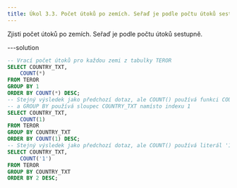 ```yaml
---
title: Úkol 3.3. Počet útoků po zemích. Seřaď je podle počtu útoků sestupně
---
```


Zjisti počet útoků po zemích. Seřaď je podle počtu útoků sestupně.

---solution

```sql
-- Vrací počet útoků pro každou zemi z tabulky TEROR
SELECT COUNTRY_TXT,
    COUNT(*)
FROM TEROR
GROUP BY 1
ORDER BY COUNT(*) DESC;
-- Stejný výsledek jako předchozí dotaz, ale COUNT() používá funkci COUNT(1)
-- a GROUP BY používá sloupec COUNTRY_TXT namísto indexu 1
SELECT COUNTRY_TXT,
    COUNT(1)
FROM TEROR
GROUP BY COUNTRY_TXT
ORDER BY COUNT(1) DESC;
-- Stejný výsledek jako předchozí dotaz, ale COUNT() používá literál '1'
SELECT COUNTRY_TXT,
    COUNT('1')
FROM TEROR
GROUP BY COUNTRY_TXT
ORDER BY 2 DESC;

```
